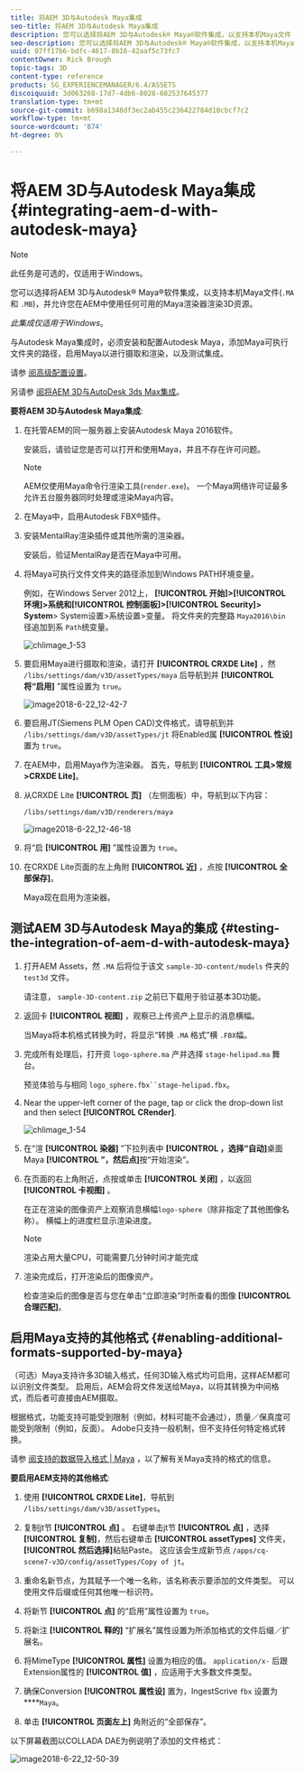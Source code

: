 ```yaml
---
title: 将AEM 3D与Autodesk Maya集成
seo-title: 将AEM 3D与Autodesk Maya集成
description: 您可以选择将AEM 3D与Autodesk® Maya®软件集成，以支持本机Maya文件（.MA和。MB），并允许您使用任何可用的Maya渲染器在AEM中渲染3D资源。
seo-description: 您可以选择将AEM 3D与Autodesk® Maya®软件集成，以支持本机Maya文件（.MA和。MB），并允许您使用任何可用的Maya渲染器在AEM中渲染3D资源。
uuid: 07ff17b6-bdfc-4617-8b16-42aaf5c73fc7
contentOwner: Rick Brough
topic-tags: 3D
content-type: reference
products: SG_EXPERIENCEMANAGER/6.4/ASSETS
discoiquuid: 3d063268-17d7-4db6-8028-682537645377
translation-type: tm+mt
source-git-commit: b698a1348df3ec2ab455c236422784d10cbcf7c2
workflow-type: tm+mt
source-wordcount: '874'
ht-degree: 0%

---
```



# 将AEM 3D与Autodesk Maya集成 {#integrating-aem-d-with-autodesk-maya}

>[!NOTE]
>
>此任务是可选的，仅适用于Windows。

您可以选择将AEM 3D与Autodesk® Maya®软件集成，以支持本机Maya文件(`.MA` 和 `.MB`)，并允许您在AEM中使用任何可用的Maya渲染器渲染3D资源。

*此集成仅适用于Windows*。

与Autodesk Maya集成时，必须安装和配置Autodesk Maya，添加Maya可执行文件夹的路径，启用Maya以进行摄取和渲染，以及测试集成。

请参 [阅高级配置设置](advanced-config-3d.md)。

另请参 [阅将AEM 3D与AutoDesk 3ds Max集成](integrating-aem-3d-with-autodesk-3ds-max.md)。

**要将AEM 3D与Autodesk Maya集成**:

1. 在托管AEM的同一服务器上安装Autodesk Maya 2016软件。

   安装后，请验证您是否可以打开和使用Maya，并且不存在许可问题。

   >[!NOTE]
   >
   >AEM仅使用Maya命令行渲染工具(`render.exe`)。 一个Maya网络许可证最多允许五台服务器同时处理或渲染Maya内容。

1. 在Maya中，启用Autodesk FBX®插件。
1. 安装MentalRay渲染插件或其他所需的渲染器。

   安装后，验证MentalRay是否在Maya中可用。

1. 将Maya可执行文件文件夹的路径添加到Windows PATH环境变量。

   例如，在Windows Server 2012上， **[!UICONTROL 开始]>[!UICONTROL 环境]>系统和[!UICONTROL 控制面板]>[!UICONTROL Security]> System**> System设置>系统设置>变量。 将文件夹的完整路 `Maya2016\bin` 径追加到系 `Path`统变量。

   ![chlimage_1-53](assets/chlimage_1-53.png)

1. 要启用Maya进行摄取和渲染，请打开 **[!UICONTROL CRXDE Lite]** ，然 `/libs/settings/dam/v3D/assetTypes/maya` 后导航到并 **[!UICONTROL 将“启用]** ”属性设置为 `true`。

   ![image2018-6-22_12-42-7](assets/image2018-6-22_12-42-7.png)

1. 要启用JT(Siemens PLM Open CAD)文件格式，请导航到并 `/libs/settings/dam/v3D/assetTypes/jt` 将Enabled属 **[!UICONTROL 性设]** 置为 `true`。
1. 在AEM中，启用Maya作为渲染器。 首先，导航到 **[!UICONTROL 工具>常规>CRXDE Lite]**。
1. 从CRXDE Lite **[!UICONTROL 页]** （左侧面板）中，导航到以下内容：

   `/libs/settings/dam/v3D/renderers/maya`

   ![image2018-6-22_12-46-18](assets/image2018-6-22_12-46-18.png)

1. 将“启 **[!UICONTROL 用]** ”属性设置为 `true`。

1. 在CRXDE Lite页面的左上角附 **[!UICONTROL 近]** ，点按 **[!UICONTROL 全部保存]**。

   Maya现在启用为渲染器。

## 测试AEM 3D与Autodesk Maya的集成 {#testing-the-integration-of-aem-d-with-autodesk-maya}

1. 打开AEM Assets，然 `.MA` 后将位于该文 `sample-3D-content/models` 件夹的 `test3d` 文件。

   请注意， `sample-3D-content.zip` 之前已下载用于验证基本3D功能。

1. 返回卡 **[!UICONTROL 视图]** ，观察已上传资产上显示的消息横幅。

   当Maya将本机格式转换为时，将显示“转换 `.MA` 格式”横 `.FBX`幅。

1. 完成所有处理后，打开资 `logo-sphere.ma` 产并选择 `stage-helipad.ma` 舞台。

   预览体验与与相同 `logo_sphere.fbx``stage-helipad.fbx`。

1. Near the upper-left corner of the page, tap or click the drop-down list and then select **[!UICONTROL CRender]**.

   ![chlimage_1-54](assets/chlimage_1-54.png)

1. 在“渲 **[!UICONTROL 染器]** ”下拉列表中 **[!UICONTROL ，选择“自动]**&#x200B;桌面Maya **[!UICONTROL ”，然后点]**&#x200B;按“开始渲染”。
1. 在页面的右上角附近，点按或单击 **[!UICONTROL 关闭]** ，以返回 **[!UICONTROL 卡视图]** 。

   在正在渲染的图像资产上观察消息横幅`logo-sphere`（除非指定了其他图像名称）。 横幅上的进度栏显示渲染进度。

   >[!NOTE]
   >
   >渲染占用大量CPU，可能需要几分钟时间才能完成

1. 渲染完成后，打开渲染后的图像资产。

   检查渲染后的图像是否与您在单击“立即渲染”时所查看的图像 **[!UICONTROL 合理匹配]**。

## 启用Maya支持的其他格式 {#enabling-additional-formats-supported-by-maya}

（可选）Maya支持许多3D输入格式，任何3D输入格式均可启用，这样AEM都可以识别文件类型。 启用后，AEM会将文件发送给Maya，以将其转换为中间格式，而后者可直接由AEM摄取。

根据格式，功能支持可能受到限制（例如，材料可能不会通过），质量／保真度可能受到限制（例如，反面）。 Adobe只支持一般机制，但不支持任何特定格式转换。

请参 [阅支持的数据导入格式 | Maya](https://knowledge.autodesk.com/support/maya/learn-explore/caas/CloudHelp/cloudhelp/2016/ENU/Maya/files/GUID-69BC066D-D4D8-4B12-900C-CF42E798A5D6-htm.html) ，以了解有关Maya支持的格式的信息。

**要启用AEM支持的其他格式**:

1. 使用 **[!UICONTROL CRXDE Lite]**，导航到 `/libs/settings/dam/v3D/assetTypes`。
1. 复制jt节 **[!UICONTROL 点]** 。 右键单击jt节 **[!UICONTROL 点]** ，选择 **[!UICONTROL 复制]**，然后右键单击 **[!UICONTROL assetTypes]** 文件夹， **[!UICONTROL 然后选择]**&#x200B;粘贴Paste。 这应该会生成新节点 `/apps/cq-scene7-v3D/config/assetTypes/Copy of jt`。
1. 重命名新节点，为其赋予一个唯一名称，该名称表示要添加的文件类型。 可以使用文件后缀或任何其他唯一标识符。

1. 将新节 **[!UICONTROL 点]** 的“启用”属性设置为 `true`。

1. 将新注 **[!UICONTROL 释的]** “扩展名”属性设置为所添加格式的文件后缀／扩展名。
1. 将MimeType **[!UICONTROL 属性]** 设置为相应的值。 `application/x-` 后跟Extension属性的 **[!UICONTROL 值]** ，应适用于大多数文件类型。
1. 确保Conversion **[!UICONTROL 属性设]** 置为，IngestScrive `fbx` 设置为 ****`Maya`。
1. 单击 **[!UICONTROL 页面左上]** 角附近的“全部保存”。

以下屏幕截图以COLLADA DAE为例说明了添加的文件格式：

![image2018-6-22_12-50-39](assets/image2018-6-22_12-50-39.png)

